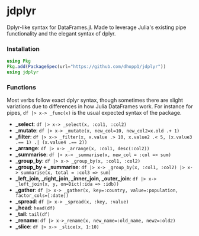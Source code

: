 # jdplyr
Dplyr-like syntax for DataFrames.jl. Made to leverage Julia's existing pipe functionality and the elegant syntax of dplyr.

### Installation
```julia
using Pkg
Pkg.add(PackageSpec(url="https://github.com/dhopp1/jdplyr"))
using jdplyr
```

### Functions
Most verbs follow exact dplyr syntax, though sometimes there are slight variations due to differences in how Julia DataFrames work. For instance for pipes, `df |> x-> _func(x)` is the usual expected syntax of the package.

- **_select**: `df |> x-> _select(x, :col1, :col2)`
- **_mutate**: `df |> x-> _mutate(x, new_col=10, new_col2=x.old .+ 1)`
- **_filter**: `df |> x-> _filter(x, x.value .> 10, x.value2 .< 5, (x.value3 .== 1) .| (x.value4 .== 2))`
- **_arrange**: `df |> x-> _arrange(x, :col1, desc(:col2))`
- **_summarise**: `df |> x-> _summarise(x, new_col = :col => sum)`
- **_group_by**: `df |> x-> _group_by(x, :col1, :col2)`
- **_group_by + _summarise**: `df |> x-> _group_by(x, :col1, :col2) |> x-> summarise(x, total = :col3 => sum)` 
- **_left_join, _right_join, _inner_join, _outer_join**: `df |> x-> _left_join(x, y, on=Dict(:ida => :idb))`
- **_gather**: `df |> x-> _gather(x, key=:country, value=:population, factor_cols=[:date])`
- **_spread**: `df |> x-> _spread(x, :key, :value)`
- **_head**: `head(df)`
- **_tail**: `tail(df)`
- **_rename**: `df |> x->_rename(x, new_name=:old_name, new2=:old2)`
- **_slice**: `df |> x-> _slice(x, 1:10)`
